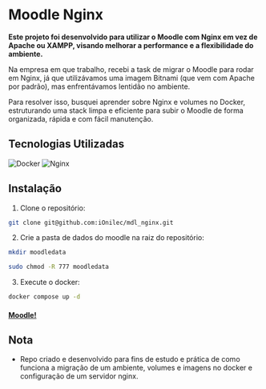 # Moodle Nginx

**Este projeto foi desenvolvido para utilizar o Moodle com Nginx em vez de Apache ou XAMPP, visando melhorar a performance e a flexibilidade do ambiente.**

Na empresa em que trabalho, recebi a task de migrar o Moodle para rodar em Nginx, já que utilizávamos uma imagem Bitnami (que vem com Apache por padrão), mas enfrentávamos lentidão no ambiente.

Para resolver isso, busquei aprender sobre Nginx e volumes no Docker, estruturando uma stack limpa e eficiente para subir o Moodle de forma organizada, rápida e com fácil manutenção.

## Tecnologias Utilizadas
![Docker](https://img.shields.io/badge/Docker-2496ED?style=for-the-badge&logo=docker&logoColor=white)
![Nginx](https://img.shields.io/badge/Nginx-009639?style=for-the-badge&logo=nginx&logoColor=white)

## Instalação

1) Clone o repositório:
```bash
git clone git@github.com:iOnilec/mdl_nginx.git
```

2) Crie a pasta de dados do moodle na raiz do repositório:
```bash
mkdir moodledata

sudo chmod -R 777 moodledata
```

3) Execute o docker:
```bash
docker compose up -d
```

#### [Moodle!](http://127.0.0.1:8002)

## Nota

- Repo criado e desenvolvido para fins de estudo e prática de como funciona a migração de um ambiente, volumes e imagens no docker e configuração de um servidor nginx.
